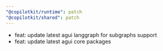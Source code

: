 ```yaml
---
"@copilotkit/runtime": patch
"@copilotkit/shared": patch
---
```


- feat: update latest agui langgraph for subgraphs support
- feat: update latest agui core packages
